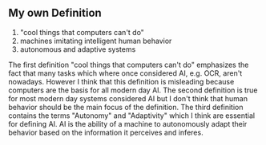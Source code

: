 ## My own Definition
1. "cool things that computers can't do"
2.  machines imitating intelligent human behavior
3.  autonomous and adaptive systems

The first definition "cool things that computers can't do" emphasizes the fact that many tasks which where once considered AI, e.g. OCR, aren't nowadays. However I think that this definition is misleading because computers are the basis for all modern day AI. The second definition is true for most modern day systems considered AI but I don't think that human behavior should be the main focus of the definition. The third definition contains the terms "Autonomy" and "Adaptivity" which I think are essential for defining AI. 
AI is the ability of a machine to autonomously adapt their behavior based on the information it perceives and inferes.